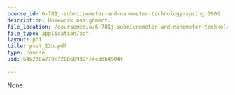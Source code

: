 ```yaml
---
course_id: 6-781j-submicrometer-and-nanometer-technology-spring-2006
description: Homework assignment.
file_location: /coursemedia/6-781j-submicrometer-and-nanometer-technology-spring-2006/646238a779c720866939fc4cddb4904f_pset_12b.pdf
file_type: application/pdf
layout: pdf
title: pset_12b.pdf
type: course
uid: 646238a779c720866939fc4cddb4904f

---
```

None